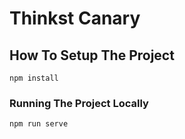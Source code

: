 # Thinkst Canary

## How To Setup The Project
``
npm install
``

### Running The Project Locally
``
npm run serve
``
